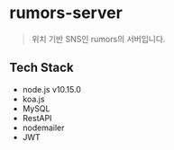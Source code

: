 # rumors-server

> 위치 기반 SNS인 rumors의 서버입니다.

## Tech Stack

- node.js v10.15.0
- koa.js
- MySQL
- RestAPI
- nodemailer
- JWT
